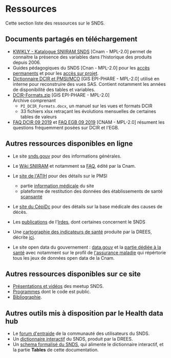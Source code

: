 # Ressources
<!-- SPDX-License-Identifier: MPL-2.0 -->

Cette section liste des ressources sur le SNDS.

## Documents partagés en téléchargement
- [KWIKLY - Katalogue SNIIRAM SNDS](kwikly.md) [Cnam - MPL-2.0] permet de connaitre la présence des variables dans l’historique des produits depuis 2006.
- Guides pédagogiques du SNDS [Cnan - MPL-2.0] pour les [accès permanents](../files/Cnam/guides_pedagogiques/2019-07_Cnam_Guide_pedagogique_SNDS_acces_permanents_MPL-2.0.docx) et pour les [accès sur projet](../files/Cnam/guides_pedagogiques/2019-07_Cnam_Guide_pedagogique_SNDS_acces_projet_MPL-2.0.docx).  
- [Dictionnaire DCIR et PMSI/MCO](../files/GIS_EPI-PHARE/2019-04_GIS_EPI-PHARE_DICO_DCIR_4_Vue_MPL-2.0.xlsx) [GIS EPI-PHARE - MPL-2.0] utilisé en interne pour reconstruire des vues SAS. Contient notamment les années de disponibilité des tables et variables.
- [DCIR-Formats.zip](../files/GIS_EPI-PHARE/2019-04_GIS_EPI-PHARE_DCIR-Formats_MPL-2.0.zip) [GIS EPI-PHARE - MPL-2.0]  
Archive comprenant
  - `PI_DCIR_Formats.docx`, un manuel sur les vues et formats DCIR
  - 33  fichiers xlsx retraçant les évolutions mensuelles de certaines tables de valeurs
- [FAQ DCIR 09 2019](../files/Cnam/2019-07-CNAM-FAQ_DCIR_MLP-2.0.xlsx) et [FAQ EGB 09 2019](../files/Cnam/2019-06-CNAM-FAQ_EGB_MLP-2.0.xlsx) [CNAM - MPL-2.0] résument les questions fréquemment posées sur DCIR et l'EGB.


## Autres ressources disponibles en ligne

- Le site [snds.gouv](https://www.snds.gouv.fr/SNDS/Accueil) 
pour des informations générales.

- Le [Wiki SNIIRAM](http://open-data-assurance-maladie.ameli.fr/wiki-sniiram/index.php/Accueil_-_Dictionnaire_de_donn%C3%A9es_SNIIRAM) 
et notamment sa [FAQ](http://open-data-assurance-maladie.ameli.fr/wiki-sniiram/index.php/Questions-R%C3%A9ponses),
édité par la Cnam.

- Le [site de l'ATIH](https://www.atih.sante.fr)
pour des détails sur le PMSI
    - partie [information médicale](https://www.atih.sante.fr/domaines-d-activites/information-medicale) du site
    - plateforme de restitution des données des établissements de santé [scansanté](https://www.scansante.fr) 

- Le [site du CépiDc](https://cepidc.inserm.fr/causes-medicales-de-deces/la-base-des-causes-medicales-de-deces)
pour des détails sur la base médicale des causes de décès.

- Les [publications](https://www.irdes.fr/recherche/publications.html) de l'[Irdes](../glossaire/Irdes.md), dont certaines concernent le SNDS

- Une [cartographie des indicateurs de santé](http://dataviz.drees.solidarites-sante.gouv.fr/indicateurs_de_sante/) produite par la DREES,  décrite [ici](cartographie_indicateurs.md).

- Le site open data du gouvernement : [data.gouv](https://www.data.gouv.fr) et la [partie dédiée à la santé](https://www.data.gouv.fr/fr/topics/sante-et-social/) avec notamment sur le profil de [l'assurance maladie](https://www.data.gouv.fr/fr/organizations/caisse-nationale-de-l-assurance-maladie-des-travailleurs-salaries/) qui répértorie tous les jeux de données open data de la Cnam.  


## Autres ressources disponibles sur ce site

- [Présentations et vidéos](meetup.md) des meetup SNDS.
- [Programmes](programmes.md) dont le code est public.
- [Bibliographie](bibliographie.md).

## Autres outils mis à disposition par le Health data hub

- Le [forum d'entraide](https://entraide.health-data-hub.fr) de la communauté des utilisateurs du SNDS.
- Un [dictionnaire interactif](https://drees.shinyapps.io/dico-snds/) du SNDS, produit par la DREES.
- Un [schema formalisé du SNDS](https://gitlab.com/healthdatahub/schema-snds), 
qui alimente le dictionnaire interactif, et la partie **Tables** de cette documentation.

